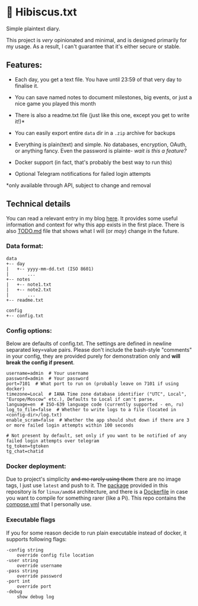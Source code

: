 # 🌺 Hibiscus.txt

Simple plaintext diary.

This project is *very* opinionated and minimal, and is designed primarily for my usage. 
As a result, I can't guarantee that it's either secure or stable.

## Features:
* Each day, you get a text file. You have until 23:59 of that very day to finalise it.
* You can save named notes to document milestones, big events, or just a nice game you played this month
* There is also a readme.txt file (just like this one, except you get to write it!)*
* You can easily export entire `data` dir in a `.zip` archive for backups

* Everything is plain(text) and simple. No databases, encryption, OAuth, or anything fancy. Even the password is plainte- *wait is this a feature?*
* Docker support (in fact, that's probably the best way to run this)
* Optional Telegram notifications for failed login attempts

*only available through API, subject to change and removal

## Technical details
You can read a relevant entry in my blog [here](https://a71.su/notes/hibiscus/). 
It provides some useful information and context for why this app exists in the first place.
There is also [TODO.md](./TODO.md) file that shows what I will (or *may*) change in the future.

### Data format:
```
data
+-- day
|   +-- yyyy-mm-dd.txt (ISO 8601)
|       ...
+-- notes
|   +-- note1.txt
|   +-- note2.txt
|       ...
+-- readme.txt

config
+-- config.txt
```

### Config options:
Below are defaults of config.txt. The settings are defined in newline separated key=value pairs.
Please don't include the bash-style "comments" in your config, 
they are provided purely for demonstration only and **will break the config if present**.
```
username=admin  # Your username
password=admin  # Your password
port=7101  # What port to run on (probably leave on 7101 if using docker)
timezone=Local  # IANA Time zone database identifier ("UTC", Local", "Europe/Moscow" etc.), Defaults to Local if can't parse.
language=en  # ISO-639 language code (currently supported - en, ru)
log_to_file=false  # Whether to write logs to a file (located in <config-dir>/log.txt)
enable_scram=false  # Whether the app should shut down if there are 3 or more failed login attempts within 100 seconds

# Not present by default, set only if you want to be notified of any failed login attempts over telegram
tg_token=tgtoken
tg_chat=chatid
```

### Docker deployment:
Due to project's simplicity ~~and me rarely using them~~ there are no image tags, I just use `latest` and push to it.
The [package](https://git.a71.su/Andrew71/hibiscus/packages) provided in this repository is for `linux/amd64` architecture,
and there is a [Dockerfile](./Dockerfile) in case you want to compile for something rarer (like a Pi).
This repo contains the [compose.yml](./compose.yml) that I personally use.

### Executable flags
If you for some reason decide to run plain executable instead of docker, it supports following flags:
```
-config string
    override config file location
-user string
    override username
-pass string
    override password
-port int
    override port
-debug
    show debug log
```